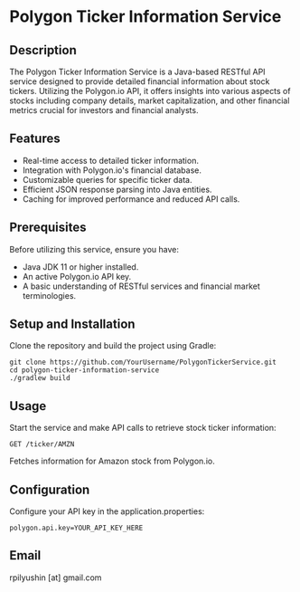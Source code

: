 # Polygon Ticker Information Service

## Description
The Polygon Ticker Information Service is a Java-based RESTful API service designed to provide detailed financial information about stock tickers. Utilizing the Polygon.io API, it offers insights into various aspects of stocks including company details, market capitalization, and other financial metrics crucial for investors and financial analysts.

## Features
- Real-time access to detailed ticker information.
- Integration with Polygon.io's financial database.
- Customizable queries for specific ticker data.
- Efficient JSON response parsing into Java entities.
- Caching for improved performance and reduced API calls.

## Prerequisites
Before utilizing this service, ensure you have:
- Java JDK 11 or higher installed.
- An active Polygon.io API key.
- A basic understanding of RESTful services and financial market terminologies.

## Setup and Installation
Clone the repository and build the project using Gradle:
```shell
git clone https://github.com/YourUsername/PolygonTickerService.git
cd polygon-ticker-information-service
./gradlew build
```

## Usage
Start the service and make API calls to retrieve stock ticker information:
```shell
GET /ticker/AMZN
```
Fetches information for Amazon stock from Polygon.io.

## Configuration
Configure your API key in the application.properties:
```shell
polygon.api.key=YOUR_API_KEY_HERE
```

## Email
rpilyushin [at] gmail.com


